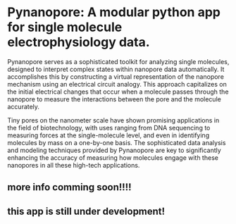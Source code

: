 # Pynanopore: A modular python app for single molecule electrophysiology data.

Pynanopore serves as a sophisticated toolkit for analyzing single molecules, designed to interpret complex states within nanopore data automatically. It accomplishes this by constructing a virtual representation of the nanopore mechanism using an electrical circuit analogy. This approach capitalizes on the initial electrical changes that occur when a molecule passes through the nanopore to measure the interactions between the pore and the molecule accurately.

Tiny pores on the nanometer scale have shown promising applications in the field of biotechnology, with uses ranging from DNA sequencing to measuring forces at the single-molecule level, and even in identifying molecules by mass on a one-by-one basis. The sophisticated data analysis and modeling techniques provided by Pynanopore are key to significantly enhancing the accuracy of measuring how molecules engage with these nanopores in all these high-tech applications.



## more info comming soon!!!!
## this app is still under development!
